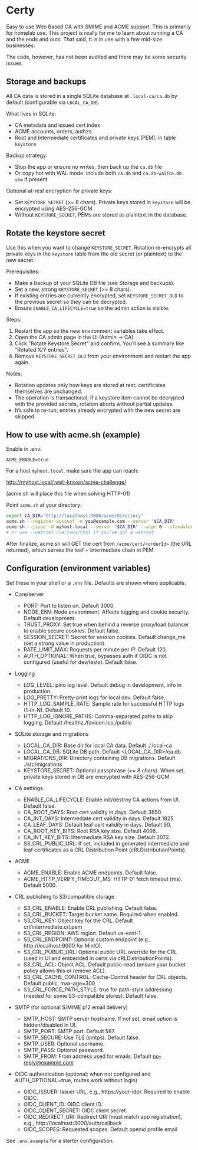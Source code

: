 # Certy

Easy to use Web Based CA with SMIME and ACME support.  This is primarily for homelab use.  This project is really for me to learn about running a CA and the ends and outs.  That said, tt is in use with a few mid-size businesses.  

The code, however, has not been audited and there may be some security issues.

## Storage and backups

All CA data is stored in a single SQLite database at `.local-ca/ca.db` by default (configurable via `LOCAL_CA_DB`).

What lives in SQLite:

- CA metadata and issued cert index
- ACME accounts, orders, authzs
- Root and Intermediate certificates and private keys (PEM), in table `keystore`

Backup strategy:

- Stop the app or ensure no writes, then back up the `ca.db` file
- Or copy hot with WAL mode: include both `ca.db` and `ca.db-wal`/`ca.db-shm` if present

Optional at-rest encryption for private keys:

- Set `KEYSTORE_SECRET` (>= 8 chars). Private keys stored in `keystore` will be encrypted using AES-256-GCM.
- Without `KEYSTORE_SECRET`, PEMs are stored as plaintext in the database.

## Rotate the keystore secret

Use this when you want to change `KEYSTORE_SECRET`. Rotation re-encrypts all private keys in the `keystore` table from the old secret (or plaintext) to the new secret.

Prerequisites:

- Make a backup of your SQLite DB file (see Storage and backups).
- Set a new, strong `KEYSTORE_SECRET` (>= 8 chars).
- If existing entries are currently encrypted, set `KEYSTORE_SECRET_OLD` to the previous secret so they can be decrypted.
- Ensure `ENABLE_CA_LIFECYCLE=true` so the admin action is visible.

Steps:

1. Restart the app so the new environment variables take effect.
2. Open the CA admin page in the UI (Admin → CA).
3. Click "Rotate Keystore Secret" and confirm. You’ll see a summary like "Rotated X/Y entries".
4. Remove `KEYSTORE_SECRET_OLD` from your environment and restart the app again.

Notes:

- Rotation updates only how keys are stored at rest; certificates themselves are unchanged.
- The operation is transactional; if a keystore item cannot be decrypted with the provided secrets, rotation aborts without partial updates.
- It’s safe to re-run; entries already encrypted with the new secret are skipped.

## How to use with acme.sh (example)

Enable in .env:

`ACME_ENABLE=true`

For a host `myhost.local`, make sure the app can reach:

http://myhost.local/.well-known/acme-challenge/<token>

(acme.sh will place this file when solving HTTP-01)

Point `acme.sh` at your directory:

```bash
export CA_DIR="http://localhost:3000/acme/directory"
acme.sh --register-account -m you@example.com --server "$CA_DIR"
acme.sh --issue -d myhost.local --server "$CA_DIR" --alpn 0 --standalone
# or use --webroot /var/www/html if you’ve got a webroot
```

After finalize, acme.sh will GET the cert from `/acme/cert/<orderId>` (the URL returned), which serves the leaf + intermediate chain in PEM.

## Configuration (environment variables)

Set these in your shell or a `.env` file. Defaults are shown where applicable.

- Core/server
	- PORT: Port to listen on. Default 3000.
	- NODE_ENV: Node environment. Affects logging and cookie security. Default development.
	- TRUST_PROXY: Set true when behind a reverse proxy/load balancer to enable secure cookies. Default false.
	- SESSION_SECRET: Secret for session cookies. Default change_me (set a strong value in production).
	- RATE_LIMIT_MAX: Requests per minute per IP. Default 120.
	- AUTH_OPTIONAL: When true, bypasses auth if OIDC is not configured (useful for dev/tests). Default false.

- Logging
	- LOG_LEVEL: pino log level. Default debug in development, info in production.
	- LOG_PRETTY: Pretty-print logs for local dev. Default false.
	- HTTP_LOG_SAMPLE_RATE: Sample rate for successful HTTP logs (1-in-N). Default 10.
	- HTTP_LOG_IGNORE_PATHS: Comma-separated paths to skip logging. Default /healthz,/favicon.ico,/public

- SQLite storage and migrations
	- LOCAL_CA_DIR: Base dir for local CA data. Default ./.local-ca
	- LOCAL_CA_DB: SQLite DB path. Default <LOCAL_CA_DIR>/ca.db
	- MIGRATIONS_DIR: Directory containing DB migrations. Default ./src/migrations
	- KEYSTORE_SECRET: Optional passphrase (>= 8 chars). When set, private keys stored in DB are encrypted with AES-256-GCM.

- CA settings
	- ENABLE_CA_LIFECYCLE: Enable init/destroy CA actions from UI. Default false.
	- CA_ROOT_DAYS: Root cert validity in days. Default 3650.
	- CA_INT_DAYS: Intermediate cert validity in days. Default 1825.
	- CA_LEAF_DAYS: Default leaf cert validity in days. Default 90.
	- CA_ROOT_KEY_BITS: Root RSA key size. Default 4096.
	- CA_INT_KEY_BITS: Intermediate RSA key size. Default 3072.
	- S3_CRL_PUBLIC_URL: If set, included in generated intermediate and leaf certificates as a CRL Distribution Point (cRLDistributionPoints).

- ACME
	- ACME_ENABLE: Enable ACME endpoints. Default false.
	- ACME_HTTP_VERIFY_TIMEOUT_MS: HTTP-01 fetch timeout (ms). Default 5000.

- CRL publishing to S3/compatible storage
	- S3_CRL_ENABLE: Enable CRL publishing. Default false.
	- S3_CRL_BUCKET: Target bucket name. Required when enabled.
	- S3_CRL_KEY: Object key for the CRL. Default crl/intermediate.crl.pem
	- S3_CRL_REGION: AWS region. Default us-east-1.
	- S3_CRL_ENDPOINT: Optional custom endpoint (e.g., http://localhost:9000 for MinIO).
	- S3_CRL_PUBLIC_URL: Optional public URL override for the CRL (used in UI and embedded in certs via cRLDistributionPoints).
	- S3_CRL_ACL: Object ACL. Default public-read (ensure your bucket policy allows this or remove ACL).
	- S3_CRL_CACHE_CONTROL: Cache-Control header for CRL objects. Default public, max-age=300
	- S3_CRL_FORCE_PATH_STYLE: true for path-style addressing (needed for some S3-compatible stores). Default false.

- SMTP (for optional S/MIME p12 email delivery)
	- SMTP_HOST: SMTP server hostname. If not set, email option is hidden/disabled in UI.
	- SMTP_PORT: SMTP port. Default 587.
	- SMTP_SECURE: Use TLS (smtps). Default false.
	- SMTP_USER: Optional username.
	- SMTP_PASS: Optional password.
	- SMTP_FROM: From address used for emails. Default no-reply@example.com

- OIDC authentication (optional; when not configured and AUTH_OPTIONAL=true, routes work without login)
	- OIDC_ISSUER: Issuer URL, e.g., https://your-idp/. Required to enable OIDC.
	- OIDC_CLIENT_ID: OIDC client ID.
	- OIDC_CLIENT_SECRET: OIDC client secret.
	- OIDC_REDIRECT_URI: Redirect URI (must match app registration), e.g., http://localhost:3000/auth/callback
	- OIDC_SCOPES: Requested scopes. Default openid profile email

See `.env.example` for a starter configuration.